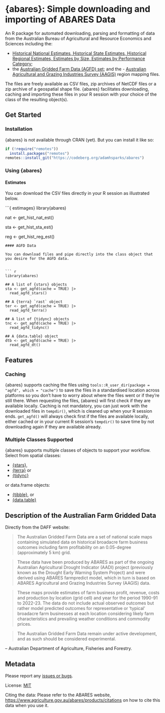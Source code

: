 
<!-- README.md is generated from README.Rmd. Please edit that file -->

# {abares}: Simple downloading and importing of ABARES Data

An R package for automated downloading, parsing and formatting of data
from the Australian Bureau of Agricultural and Resource Economics and
Sciences including the:

- [Historical National Estimates, Historical State Estimates, Historical
  Regional Estimates, Estimates by Size, Estimates by Performance
  Category](https://www.agriculture.gov.au/abares/data/farm-data-portal#data-download);
- the [Australian Gridded Farm Data (AGFD)
  set](https://www.agriculture.gov.au/abares/research-topics/surveys/farm-survey-data/australian-gridded-farm-data);
  and the - [Australian Agricultural and Grazing Industries Survey
  (AAGIS)](https://www.agriculture.gov.au/abares/research-topics/surveys/farm-survey-data)
  region mapping files.

The files are freely available as CSV files, zip archives of NetCDF
files or a zip archive of a geospatial shape file. {abares} facilitates
downloading, caching and importing these files in your R session with
your choice of the class of the resulting object(s).

## Get Started

### Installation

{abares} is not available through CRAN (yet). But you can install it
like so:

``` r
if (!require("remotes"))
  install.packages("remotes")
remotes::install_git("https://codeberg.org/adamhsparks/abares")
```

### Using {abares}

#### Estimates

You can download the CSV files directly in your R session as illustrated
below.

\`\`\`{ estimages} library(abares)

nat \<- get_hist_nat_est()

sta \<- get_hist_sta_est()

reg \<- get_hist_reg_est()


    #### AGFD Data

    You can download files and pipe directly into the class object that you desire for the AGFD data.


    ``` r
    library(abares)

    ## A list of {stars} objects
    sta <- get_agfd(cache = TRUE) |>
      read_agfd_stars()

    ## A {terra} `rast` object
    ter <- get_agfd(cache = TRUE) |>
      read_agfd_terra()

    ## A list of {tidync} objects
    tnc <- get_agfd(cache = TRUE) |>
      read_agfd_tidync()

    ## A {data.table} object
    dtb <- get_agfd(cache = TRUE) |>
      read_agfd_dt()

## Features

### Caching

{abares} supports caching the files using
`tools::R_user_dir(package = "agfd", which = "cache")` to save the files
in a standardised location across platforms so you don’t have to worry
about where the files went or if they’re still there. When requesting
the files, {abares} will first check if they are available locally.
Caching is not mandatory, you can just work with the downloaded files in
`tempdir()`, which is cleaned up when your R session ends. `get_agfd()`
will always check first if the files are available locally, either
cached or in your current R session’s `tempdir()` to save time by not
downloading again if they are available already.

### Multiple Classes Supported

{abares} supports multiple classes of objects to support your workflow.
Select from spatial classes:

- [{stars}](https://CRAN.R-project.org/package=stars),
- [{terra}](https://CRAN.R-project.org/package=terra) or
- [{tidync}](https://CRAN.R-project.org/package=tidync)

or data.frame objects:

- [{tibble}](https://CRAN.R-project.org/package=tibble), or
- [{data.table}](https://CRAN.R-project.org/package=data.table)

## Description of the Australian Farm Gridded Data

Directly from the DAFF website:

> The Australian Gridded Farm Data are a set of national scale maps
> containing simulated data on historical broadacre farm business
> outcomes including farm profitability on an 0.05-degree (approximately
> 5 km) grid.

> These data have been produced by ABARES as part of the ongoing
> Australian Agricultural Drought Indicator (AADI) project (previously
> known as the Drought Early Warning System Project) and were derived
> using ABARES farmpredict model, which in turn is based on ABARES
> Agricultural and Grazing Industries Survey (AAGIS) data.

> These maps provide estimates of farm business profit, revenue, costs
> and production by location (grid cell) and year for the period 1990-91
> to 2022-23. The data do not include actual observed outcomes but
> rather model predicted outcomes for representative or ‘typical’
> broadacre farm businesses at each location considering likely farm
> characteristics and prevailing weather conditions and commodity
> prices.

> The Australian Gridded Farm Data remain under active development, and
> as such should be considered experimental.

– Australian Department of Agriculture, Fisheries and Forestry.

## Metadata

Please report any [issues or
bugs](https://codeberg.org/adamhsparks/agfd/issues).

License: [MIT](LICENSE)

Citing the data: Please refer to the ABARES website,
<https://www.agriculture.gov.au/abares/products/citations> on how to
cite this data when you use it.
